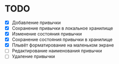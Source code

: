 # TODO

- [x] Добавление привычки
- [x] Сохранение привычки в локальное хранилище
- [x] Изменение состояния привычки
- [x] Сохранение состояния привычки в хранилище
- [x] Плывёт форматирование на маленьком экране
- [ ] Редактирование наименования привычки
- [ ] Удаление привычки